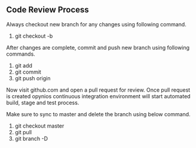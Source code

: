 
Code Review Process
---------------------------------------------
Always checkout new branch for any changes using following command.
1. git checkout -b <branch-name>

After changes are complete, commit and push new branch using following commands.
1. git add <files>
2. git commit
3. git push origin <branch-name>

Now visit github.com and open a pull request for review.
Once pull request is created opynios continuous integration environment will start automated build, stage and test process.

Make sure to sync to master and delete the branch using below command.
1. git checkout master
2. git pull
3. git branch -D <branch name>

